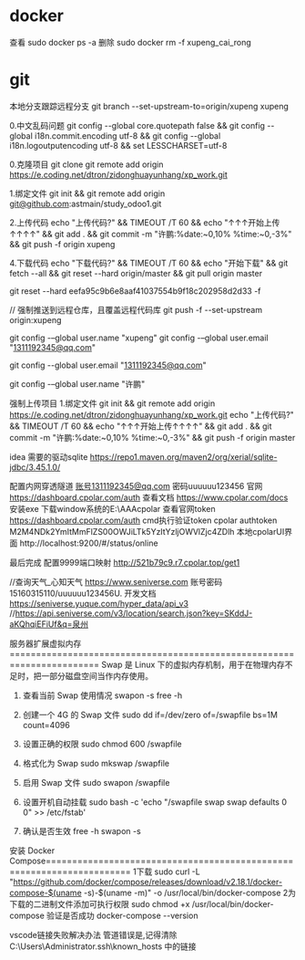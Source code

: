 # docker

查看      sudo docker ps -a
删除      sudo docker   rm  -f xupeng_cai_rong

# git

本地分支跟踪远程分支    git branch --set-upstream-to=origin/xupeng xupeng

0.中文乱码问题
git config --global core.quotepath false  && git config --global i18n.commit.encoding utf-8 && git config --global i18n.logoutputencoding utf-8 &&  set LESSCHARSET=utf-8

0.克隆项目            git clone     git remote add origin https://e.coding.net/dtron/zidonghuayunhang/xp_work.git

1.绑定文件            git init && git remote add origin  git@github.com:astmain/study_odoo1.git

2.上传代码            echo "上传代码?"  &&    TIMEOUT /T 60  &&   echo "↑↑↑开始上传↑↑↑↑"  &&      git add . &&  git commit -m "许鹏:%date:~0,10% %time:~0,-3%"   &&  git push  -f   origin  xupeng

4.下载代码            echo "下载代码?" && TIMEOUT /T 60      &&   echo "开始下载"  &&  git fetch --all && git reset --hard origin/master && git pull origin master

git reset --hard    eefa95c9b6e8aaf41037554b9f18c202958d2d33  -f


// 强制推送到远程仓库，且覆盖远程代码库
git push -f --set-upstream origin:xupeng


git config -–global user.name "xupeng"
git config -–global user.email "1311192345@qq.com"

git config --global user.email "1311192345@qq.com"

git config -–global user.name "许鹏"





强制上传项目
1.绑定文件            git init && git remote add origin  https://e.coding.net/dtron/zidonghuayunhang/xp_work.git
echo "上传代码?"  &&    TIMEOUT /T 60  &&   echo "↑↑↑开始上传↑↑↑↑"  &&      git add . &&  git commit -m "许鹏:%date:~0,10% %time:~0,-3%"   &&  git push  -f   origin  master








idea 需要的驱动sqlite   https://repo1.maven.org/maven2/org/xerial/sqlite-jdbc/3.45.1.0/


配置内网穿透隧道
账号1311192345@qq.com
密码uuuuuu123456
官网                    https://dashboard.cpolar.com/auth
查看文档                https://www.cpolar.com/docs
安装exe                下载window系统的E:\AAAcpolar
查看官网token           https://dashboard.cpolar.com/auth
cmd执行验证token        cpolar authtoken M2M4NDk2YmItMmFlZS00OWJiLTk5YzItYzljOWVlZjc4ZDlh
本地cpolarUI界面        http://localhost:9200/#/status/online

最后完成
配置9999端口映射	    http://521b79c9.r7.cpolar.top/get1



//查询天气_心知天气   https://www.seniverse.com           账号密码15160315110/uuuuuu123456U.         开发文档 https://seniverse.yuque.com/hyper_data/api_v3
//https://api.seniverse.com/v3/location/search.json?key=SKddJ-aKQhqiEFiUf&q=泉州


服务器扩展虚拟内存=======================================================================
Swap 是 Linux 下的虚拟内存机制，用于在物理内存不足时，把一部分磁盘空间当作内存使用。
1. 查看当前 Swap 使用情况
swapon -s
free -h

2. 创建一个 4G 的 Swap 文件
sudo dd if=/dev/zero of=/swapfile bs=1M count=4096

3. 设置正确的权限
sudo chmod 600 /swapfile

4. 格式化为 Swap
sudo mkswap /swapfile

5. 启用 Swap 文件
sudo swapon /swapfile

6. 设置开机自动挂载
sudo bash -c 'echo "/swapfile swap swap defaults 0 0" >> /etc/fstab'

7. 确认是否生效
free -h
swapon -s



安装 Docker Compose======================================================================
1下载
sudo curl -L "https://github.com/docker/compose/releases/download/v2.18.1/docker-compose-$(uname -s)-$(uname -m)" -o /usr/local/bin/docker-compose
2为下载的二进制文件添加可执行权限
sudo chmod +x /usr/local/bin/docker-compose
验证是否成功
docker-compose --version








vscode链接失败解决办法
管道错误是,记得清除 C:\Users\Administrator\.ssh\known_hosts   中的链接


